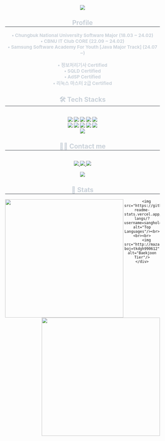 <div align="center">
    <img src="https://capsule-render.vercel.app/api?type=soft&color=02a7ed&height=240&text=Sangho%20Lee&animation=fadeIn&fontColor=000000&fontSize=60" />
</div>
<div align="center">
    <h2 style="border-bottom: 1px solid #21262d; color: #c9d1d9;"> Profile </h2>
    <div style="font-weight: 700; font-size: 15px; text-align: center; color: #c9d1d9;">
        • Chungbuk National University Software Major (18.03 ~ 24.02) <br>
        • CBNU IT Club CORE (22.09 ~ 24.02) <br>
        • Samsung Software Academy For Youth [Java Major Track] (24.07 ~) <br><br>
        • 정보처리기사 Certified <br>
        • SQLD Certified <br>
        • AdSP Certified <br>
        • 리눅스 마스터 2급 Certified
    </div>
</div>
<div align="center">
    <h2 style="border-bottom: 1px solid #21262d; color: #c9d1d9;"> 🛠️ Tech Stacks </h2> <br>
    <div style="margin: 0 auto; text-align: center;" align="center">
        <img src="https://img.shields.io/badge/Amazon AWS-232F3E?style=flat&logo=Amazon AWS&logoColor=white">
        <img src="https://img.shields.io/badge/Git-F05032?style=flat&logo=Git&logoColor=white">
        <img src="https://img.shields.io/badge/Github-181717?style=flat&logo=Github&logoColor=white">
        <img src="https://img.shields.io/badge/Java-007396?style=flat&logo=Java&logoColor=white">
        <img src="https://img.shields.io/badge/Javascript-F7DF1E?style=flat&logo=Javascript&logoColor=white">
        <br/><img src="https://img.shields.io/badge/Linux-FCC624?style=flat&logo=Linux&logoColor=white">
        <img src="https://img.shields.io/badge/MySQL-4479A1?style=flat&logo=MySQL&logoColor=white">
        <img src="https://img.shields.io/badge/MongoDB-47A248?style=flat&logo=MongoDB&logoColor=white">
        <img src="https://img.shields.io/badge/Spring Boot-6DB33F?style=flat&logo=Spring Boot&logoColor=white">
        <img src="https://img.shields.io/badge/Tailwind CSS-06B6D4?style=flat&logo=Tailwind CSS&logoColor=white">
        <br/><img src="https://img.shields.io/badge/Recoil-0179f3?style=flat&logo=Recoil&logoColor=white">
    </div>
</div>
<div align="center">
    <h2 style="border-bottom: 1px solid #21262d; color: #c9d1d9;"> 🧑‍💻 Contact me </h2> <br>
    <div align="center">
        <a href=mailto:sangho228@gmail.com> <img src="https://img.shields.io/badge/Gmail-EA4335?style=flat&logo=Gmail&logoColor=white&link=mailto:sangho228@gmail.com"> </a>
        <a href=https://www.notion.so/Hi-I-m-Sangho-Lee-915dc7fe721647348d24b0252e95ff9a?pvs=4> <img src="https://img.shields.io/badge/Notion-000000?style=flat&logo=Notion&logoColor=white&link=https://www.notion.so/Hi-I-m-Sangho-Lee-915dc7fe721647348d24b0252e95ff9a?pvs=4"> </a>
        <a href=https://velog.io/@tkdgh6427> <img src="https://img.shields.io/badge/Velog-20C997?style=flat&logo=Velog&logoColor=white&link=https://velog.io/@tkdgh6427"> </a>
    </div> <br>
    <div align="center">
        <a href="https://hits.seeyoufarm.com"> <img src="https://hits.seeyoufarm.com/api/count/incr/badge.svg?url=https%3A%2F%2Fgithub.com%2Fsangholee228%2F&count_bg=%23000000&title_bg=%23000000&icon=github.svg&icon_color=%23FFFFFF&title=GitHub&edge_flat=false"/></a>
    </div>
</div>
<div align="center">
    <h2 style="border-bottom: 1px solid #21262d; color: #c9d1d9;"> 🏅 Stats </h2>
    <div align="center">
        <div align=center>
    <a href="https://github.com/anuraghazra/github-readme-stats" title="Go to Source">
      <img align="left" width=385 src="https://github-readme-stats.vercel.app/api?username=sangholee235&show_icons=true&theme=dark&hide_border=true&bg_color=0d1117&icon_color=ffffff&text_color=ffffff&title_color=539bf500e6fe&rank_icon=github" />
    </a>
    <a href="https://git.io/streak-stats" title="Go to Source">
      <img align="right" width=385 src="http://github-readme-streak-stats.herokuapp.com?user=sangholee235&hide_border=true&theme=github-dark-blue" alt="" />
    </a>
</div>

        <img src="https://github-readme-stats.vercel.app/api/top-langs/?username=sangholee235&layout=compact&theme=radical" alt="Top Languages"/><br><br><br>
        <img src="http://mazassumnida.wtf/api/v2/generate_badge?boj=tkdgh990612" alt="Baekjoon Tier"/>
    </div>
</div>
